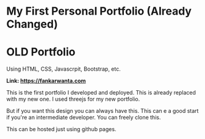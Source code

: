 # My First Personal Portfolio (Already Changed)
# OLD Portfolio
Using HTML, CSS, Javascrpit, Bootstrap, etc.

**Link: https://fankarwanta.com**

This is the first portfolio I developed and deployed.
This is already replaced with my new one.
I used threejs for my new portfolio.

But if you want this design you can always have this.
This can e a good start if you're an intermediate developer.
You can freely clone this.

This can be hosted just using github pages.
